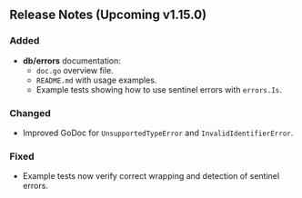## Release Notes (Upcoming v1.15.0)

### Added
- **db/errors** documentation:  
  - `doc.go` overview file.  
  - `README.md` with usage examples.  
  - Example tests showing how to use sentinel errors with `errors.Is`.  

### Changed
- Improved GoDoc for `UnsupportedTypeError` and `InvalidIdentifierError`.  

### Fixed
- Example tests now verify correct wrapping and detection of sentinel errors.